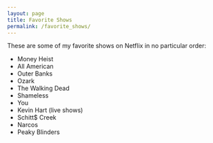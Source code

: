 ```yaml
---
layout: page
title: Favorite Shows
permalink: /favorite_shows/
---
```


These are some of my favorite shows on Netflix in no particular order:<br>
- Money Heist
- All American
- Outer Banks
- Ozark
- The Walking Dead
- Shameless
- You
- Kevin Hart (live shows)
- Schitt$ Creek
- Narcos
- Peaky Blinders
